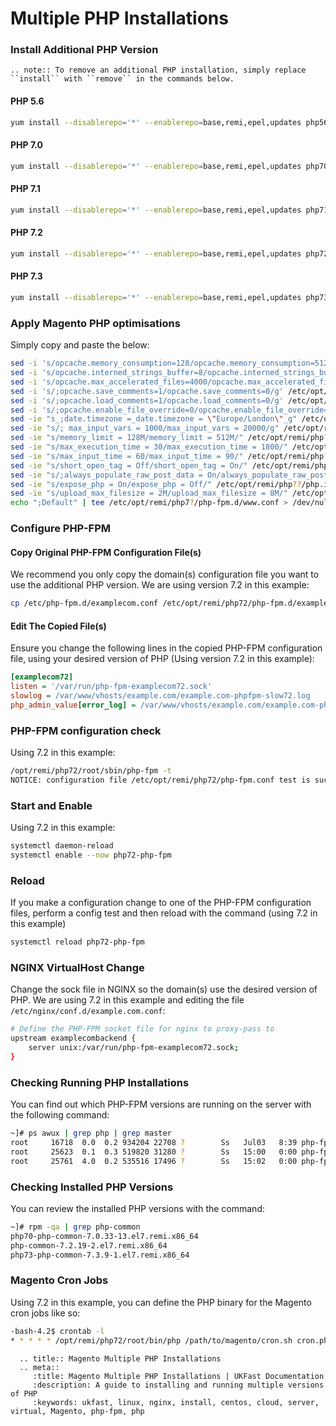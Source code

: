 # Multiple PHP Installations

### Install Additional PHP Version

```eval_rst
.. note:: To remove an additional PHP installation, simply replace ``install`` with ``remove`` in the commands below.
```

#### PHP 5.6

```bash
yum install --disablerepo='*' --enablerepo=base,remi,epel,updates php56-php php56-php-mcrypt php56-php-pdo php56-php-mysqlnd php56-php-opcache php56-php-xml php56-php-gd php56-php-devel php56-php-mysql php56-php-intl php56-php-mbstring php56-php-bcmath php56-php-json php56-php-iconv php56-php-pecl-redis php56-php-fpm php56-php-zip php56-php-soap
```

#### PHP 7.0

```bash
yum install --disablerepo='*' --enablerepo=base,remi,epel,updates php70-php php70-php-mcrypt php70-php-pdo php70-php-mysqlnd php70-php-opcache php70-php-xml php70-php-gd php70-php-devel php70-php-mysql php70-php-intl php70-php-mbstring php70-php-bcmath php70-php-json php70-php-iconv php70-php-pecl-redis php70-php-fpm php70-php-zip php70-php-soap
```

#### PHP 7.1

```bash
yum install --disablerepo='*' --enablerepo=base,remi,epel,updates php71-php php71-php-mcrypt php71-php-pdo php71-php-mysqlnd php71-php-opcache php71-php-xml php71-php-gd php71-php-devel php71-php-mysql php71-php-intl php71-php-mbstring php71-php-bcmath php71-php-json php71-php-iconv php71-php-pecl-redis php71-php-fpm php71-php-zip php71-php-soap
```

#### PHP 7.2

```bash
yum install --disablerepo='*' --enablerepo=base,remi,epel,updates php72-php php72-php-pecl-mcrypt php72-php-pdo php72-php-mysqlnd php72-php-opcache php72-php-xml php72-php-gd php72-php-devel php72-php-mysql php72-php-intl php72-php-mbstring php72-php-bcmath php72-php-json php72-php-iconv php72-php-pecl-redis php72-php-fpm php72-php-zip php72-php-soap
```

#### PHP 7.3

```bash
yum install --disablerepo='*' --enablerepo=base,remi,epel,updates php73-php php73-php-pecl-mcrypt php73-php-pdo php73-php-mysqlnd php73-php-opcache php73-php-xml php73-php-gd php73-php-devel php73-php-mysql php73-php-intl php73-php-mbstring php73-php-bcmath php73-php-json php73-php-iconv php73-php-pecl-redis php73-php-fpm php73-php-zip php73-php-soap
```

### Apply Magento PHP optimisations

Simply copy and paste the below:

```bash
sed -i 's/opcache.memory_consumption=128/opcache.memory_consumption=512/g' /etc/opt/remi/php??/php.d/*opcache.ini
sed -i 's/opcache.interned_strings_buffer=8/opcache.interned_strings_buffer=12/g' /etc/opt/remi/php??/php.d/*opcache.ini
sed -i 's/opcache.max_accelerated_files=4000/opcache.max_accelerated_files=60000/g' /etc/opt/remi/php??/php.d/*opcache.ini
sed -i 's/;opcache.save_comments=1/opcache.save_comments=0/g' /etc/opt/remi/php??/php.d/*opcache.ini
sed -i 's/;opcache.load_comments=1/opcache.load_comments=0/g' /etc/opt/remi/php??/php.d/*opcache.ini
sed -i 's/;opcache.enable_file_override=0/opcache.enable_file_override=1/g' /etc/opt/remi/php??/php.d/*opcache.ini
sed -ie "s_;date.timezone =_date.timezone = \"Europe/London\"_g" /etc/opt/remi/php??/php.ini
sed -ie "s/; max_input_vars = 1000/max_input_vars = 20000/g" /etc/opt/remi/php??/php.ini
sed -ie "s/memory_limit = 128M/memory_limit = 512M/" /etc/opt/remi/php??/php.ini
sed -ie "s/max_execution_time = 30/max_execution_time = 1800/" /etc/opt/remi/php??/php.ini
sed -ie "s/max_input_time = 60/max_input_time = 90/" /etc/opt/remi/php??/php.ini
sed -ie "s/short_open_tag = Off/short_open_tag = On/" /etc/opt/remi/php??/php.ini
sed -ie "s/;always_populate_raw_post_data = On/always_populate_raw_post_data = -1/" /etc/opt/remi/php??/php.ini
sed -ie "s/expose_php = On/expose_php = Off/" /etc/opt/remi/php??/php.ini
sed -ie "s/upload_max_filesize = 2M/upload_max_filesize = 8M/" /etc/opt/remi/php??/php.ini
echo ";Default" | tee /etc/opt/remi/php7?/php-fpm.d/www.conf > /dev/null
```

### Configure PHP-FPM

#### Copy Original PHP-FPM Configuration File(s)

We recommend you only copy the domain(s) configuration file you want to use the additional PHP version. We are using version 7.2 in this example:

```bash
cp /etc/php-fpm.d/examplecom.conf /etc/opt/remi/php72/php-fpm.d/examplecom.conf
```
#### Edit The Copied File(s)

Ensure you change the following lines in the copied PHP-FPM configuration file, using your desired version of PHP (Using version 7.2 in this example):

```ini
[examplecom72]
listen = '/var/run/php-fpm-examplecom72.sock'
slowlog = /var/www/vhosts/example.com/example.com-phpfpm-slow72.log
php_admin_value[error_log] = /var/www/vhosts/example.com/example.com-phpfpm-error72.log
```

### PHP-FPM configuration check

Using 7.2 in this example:

```bash
/opt/remi/php72/root/sbin/php-fpm -t
NOTICE: configuration file /etc/opt/remi/php72/php-fpm.conf test is successful
```

### Start and Enable

Using 7.2 in this example:

```bash
systemctl daemon-reload
systemctl enable --now php72-php-fpm
```

### Reload

If you make a configuration change to one of the PHP-FPM configuration files, perform a config test and then reload with the command (using 7.2 in this example)

```bash
systemctl reload php72-php-fpm
```

### NGINX VirtualHost Change

Change the sock file in NGINX so the domain(s) use the desired version of PHP. We are using 7.2 in this example and editing the file `/etc/nginx/conf.d/example.com.conf`:

```bash
# Define the PHP-FPM socket file for nginx to proxy-pass to
upstream examplecombackend {
    server unix:/var/run/php-fpm-examplecom72.sock;
}
```

### Checking Running PHP Installations

You can find out which PHP-FPM versions are running on the server with the following command:

```bash
~]# ps awux | grep php | grep master
root     16718  0.0  0.2 934204 22708 ?        Ss   Jul03   8:39 php-fpm: master process (/etc/php-fpm.conf)
root     25623  0.1  0.3 519820 31280 ?        Ss   15:00   0:00 php-fpm: master process (/etc/opt/remi/php70/php-fpm.conf)
root     25761  4.0  0.2 535516 17496 ?        Ss   15:02   0:00 php-fpm: master process (/etc/opt/remi/php73/php-fpm.conf)
```

### Checking Installed PHP Versions

You can review the installed PHP versions with the command:

```bash
~]# rpm -qa | grep php-common
php70-php-common-7.0.33-13.el7.remi.x86_64
php-common-7.2.19-2.el7.remi.x86_64
php73-php-common-7.3.9-1.el7.remi.x86_64
```

### Magento Cron Jobs

Using 7.2 in this example, you can define the PHP binary for the Magento cron jobs like so:

```bash
-bash-4.2$ crontab -l
* * * * * /opt/remi/php72/root/bin/php /path/to/magento/cron.sh cron.php -mdefault
```

```eval_rst
  .. title:: Magento Multiple PHP Installations
  .. meta::
     :title: Magento Multiple PHP Installations | UKFast Documentation
     :description: A guide to installing and running multiple versions of PHP
     :keywords: ukfast, linux, nginx, install, centos, cloud, server, virtual, Magento, php-fpm, php
```
